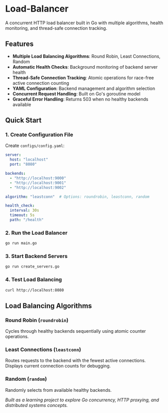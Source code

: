 # Load-Balancer

A concurrent HTTP load balancer built in Go with multiple algorithms, health monitoring, and thread-safe connection tracking.

## Features

- **Multiple Load Balancing Algorithms**: Round Robin, Least Connections, Random
- **Automatic Health Checks**: Background monitoring of backend server health
- **Thread-Safe Connection Tracking**: Atomic operations for race-free active connection counting  
- **YAML Configuration**: Backend management and algorithm selection
- **Concurrent Request Handling**: Built on Go's goroutine model
- **Graceful Error Handling**: Returns 503 when no healthy backends available

## Quick Start

### 1. Create Configuration File

Create `configs/config.yaml`:

```yaml
server:
  host: "localhost"
  port: "8080"

backends:
  - "http://localhost:9000"
  - "http://localhost:9001" 
  - "http://localhost:9002"

algorithm: "leastconn"  # Options: roundrobin, leastconn, random

health_check:
  interval: 30s
  timeout: 5s
  path: "/health"
```

### 2. Run the Load Balancer

```bash
go run main.go
```

### 3. Start Backend Servers

```bash
go run create_servers.go
```

### 4. Test Load Balancing

```bash
curl http://localhost:8080
```

## Load Balancing Algorithms

### Round Robin (`roundrobin`)
Cycles through healthy backends sequentially using atomic counter operations.

### Least Connections (`leastconn`) 
Routes requests to the backend with the fewest active connections. Displays current connection counts for debugging.

### Random (`random`)
Randomly selects from available healthy backends.

<!-- ## Implementation Details

### Thread-Safe Connection Tracking
```go
func (s *simpleServer) increment() {
    atomic.AddInt32(&s.activeConns, 1)
    atomic.AddInt64(&s.requests, 1)
}

func (s *simpleServer) decrement() {
    atomic.AddInt32(&s.activeConns, -1)
}
```

### Concurrent Health Monitoring
Health checks run every 5 seconds in background goroutines:

```go
go func() {
    for {
        for _, s := range lb.servers {
            go s.(*simpleServer).checkHealth()
        }
        time.Sleep(5 * time.Second)
    }
}()
```

### Health Check Implementation
- Sends GET request to `{backend_url}/health`
- 2-second timeout per check
- Marks backend as alive/dead based on HTTP 200 response

## Configuration

| Field | Description | Implementation |
|-------|-------------|----------------|
| `server.host` | Load balancer host | Read but not used |
| `server.port` | Load balancer port | ✅ Used |
| `backends` | Backend server URLs | ✅ Used |
| `algorithm` | Load balancing strategy | ✅ Used |
| `health_check.*` | Health check settings | Read but hardcoded values used |

## Current Limitations

- Health check interval hardcoded to 5 seconds (config ignored)
- Health check timeout hardcoded to 2 seconds (config ignored)
- Health endpoint fixed to `/health` (config ignored)
- Request counter incremented but not exposed
- Some debug print statements still present
- Basic logging only

## Technical Architecture

**Concurrency Model:**
- HTTP server automatically handles each request in separate goroutine
- Health checks run concurrently per backend
- Atomic operations prevent race conditions on connection counters
- RWMutex protects server alive/dead state

**Key Components:**
- `simpleServer`: Represents a backend with reverse proxy and health tracking
- `LoadBalancer`: Manages server pool and algorithm selection
- `Config`: YAML-driven configuration structure

## Requirements

- Go 1.19+
- `gopkg.in/yaml.v2` for configuration parsing

## What This Demonstrates

This implementation showcases:
- **Go Concurrency**: Proper use of goroutines, atomic operations, and mutexes
- **HTTP Reverse Proxying**: Using `httputil.ReverseProxy`
- **Interface Design**: Clean abstraction with `Server` interface
- **Configuration Management**: YAML parsing and struct tags
- **Error Handling**: Graceful degradation patterns
- **Systems Programming**: Understanding of load balancing fundamentals

## Future Improvements

- Actually use configuration values for health check timing
- Expose metrics endpoint for monitoring
- Add request logging to database
- Implement weighted algorithms
- Add unit tests and benchmarks

--- -->

*Built as a learning project to explore Go concurrency, HTTP proxying, and distributed systems concepts.*